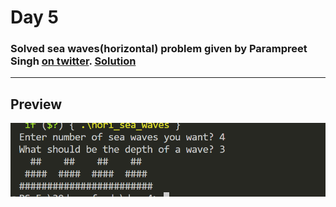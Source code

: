 # Day 5

### Solved sea waves(horizontal) problem given by Parampreet Singh [on twitter](https://twitter.com/Param3021/status/1643639610042617856). [Solution](../day%204/hori_sea_waves.c)

---

## Preview
![sample.png](./sea_waves.png)